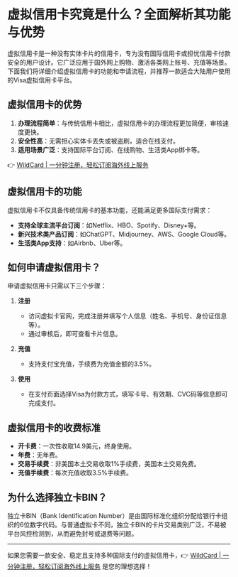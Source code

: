 # 虚拟信用卡究竟是什么？全面解析其功能与优势

虚拟信用卡是一种没有实体卡片的信用卡，专为没有国际信用卡或担忧信用卡付款安全的用户设计。它广泛应用于国外网上购物、激活各类网上账号、充值等场景。下面我们将详细介绍虚拟信用卡的功能和申请流程，并推荐一款适合大陆用户使用的Visa虚拟信用卡平台。

## 虚拟信用卡的优势

1. **办理流程简单**：与传统信用卡相比，虚拟信用卡的办理流程更加简便，审核速度更快。
2. **安全性高**：无需担心实体卡丢失或被盗刷，适合在线支付。
3. **适用场景广泛**：支持国际平台订阅、在线购物、生活类App绑卡等。

👉 [WildCard | 一分钟注册，轻松订阅海外线上服务](https://bbtdd.com/WildCard)

## 虚拟信用卡的功能

虚拟信用卡不仅具备传统信用卡的基本功能，还能满足更多国际支付需求：

- **支持全球主流平台订阅**：如Netflix、HBO、Spotify、Disney+等。
- **新兴技术类产品订阅**：如ChatGPT、Midjourney、AWS、Google Cloud等。
- **生活类App支持**：如Airbnb、Uber等。

## 如何申请虚拟信用卡？

申请虚拟信用卡只需以下三个步骤：

1. **注册**  
   - 访问虚拟卡官网，完成注册并填写个人信息（姓名、手机号、身份证信息等）。
   - 通过审核后，即可查看卡片信息。

2. **充值**  
   - 支持支付宝充值，手续费为充值金额的3.5%。

3. **使用**  
   - 在支付页面选择Visa为付款方式，填写卡号、有效期、CVC码等信息即可完成支付。

## 虚拟信用卡的收费标准

- **开卡费**：一次性收取14.9美元，终身使用。
- **年费**：无年费。
- **交易手续费**：非美国本土交易收取1%手续费，美国本土交易免费。
- **充值手续费**：每次充值收取3.5%手续费。

## 为什么选择独立卡BIN？

独立卡BIN（Bank Identification Number）是由国际标准化组织分配给银行卡组织的6位数字代码。与普通虚拟卡不同，独立卡BIN的卡片交易类别广泛，不易被平台风控检测到，从而避免封号或退费等问题。

---

如果您需要一款安全、稳定且支持多种国际支付的虚拟信用卡，👉 [WildCard | 一分钟注册，轻松订阅海外线上服务](https://bbtdd.com/WildCard) 是您的理想选择！